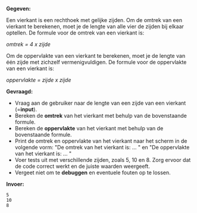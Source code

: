 **Gegeven:**

Een vierkant is een rechthoek met gelijke zijden. Om de omtrek van een vierkant te berekenen, moet je de lengte van alle vier de zijden bij elkaar optellen. De formule voor de omtrek van een vierkant is:

*omtrek = 4 x zijde*

Om de oppervlakte van een vierkant te berekenen, moet je de lengte van één zijde met zichzelf vermenigvuldigen. De formule voor de oppervlakte van een vierkant is:

*oppervlakte = zijde x zijde*

**Gevraagd:**

* Vraag aan de gebruiker naar de lengte van een zijde van een vierkant (=**input**).
* Bereken de **omtrek** van het vierkant met behulp van de bovenstaande formule.
* Bereken de **oppervlakte** van het vierkant met behulp van de bovenstaande formule.
* Print de omtrek en oppervlakte van het vierkant naar het scherm in de volgende vorm: "De omtrek van het vierkant is: ... " en "De oppervlakte van het vierkant is: ... "
* Voer tests uit met verschillende zijden, zoals 5, 10 en 8. Zorg ervoor dat de code correct werkt en de juiste waarden weergeeft. 
* Vergeet niet om te **debuggen** en eventuele fouten op te lossen.

**Invoer:**
```
5
10
8
```
